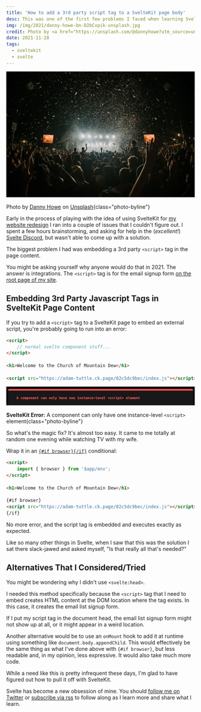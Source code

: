 ```yaml
---
title: 'How to add a 3rd party script tag to a SvelteKit page body'
desc: This was one of the first few problems I faced when learning SvelteKit, and the solution is surprisingly easy!
img: /img/2021/danny-howe-bn-D2bCvpik-unsplash.jpg
credit: Photo by <a href="https://unsplash.com/@dannyhowe?utm_source=unsplash&utm_medium=referral&utm_content=creditCopyText">Danny Howe</a> on <a href="https://unsplash.com/s/photos/party?utm_source=unsplash&utm_medium=referral&utm_content=creditCopyText">Unsplash</a>
date: 2021-11-28
tags:
  - sveltekit
  - svelte
---
```


![A giant crowd at a concert, at night](/img/2021/danny-howe-bn-D2bCvpik-unsplash.jpg)

Photo by <a href="https://unsplash.com/@dannyhowe?utm_source=unsplash&utm_medium=referral&utm_content=creditCopyText">Danny Howe</a> on <a href="https://unsplash.com/s/photos/party?utm_source=unsplash&utm_medium=referral&utm_content=creditCopyText">Unsplash</a>{class="photo-byline"}

Early in the process of playing with the idea of using SvelteKit for [my website redesign][redesign] I ran into a couple of issues that I couldn't figure out. I spent a few hours brainstorming, and asking for help in the (_excellent!_) [Svelte Discord][sveltediscord], but wasn't able to come up with a solution.

The biggest problem I had was embedding a 3rd party `<script>` tag in the page content.

You might be asking yourself why anyone would do that in 2021. The answer is integrations. The `<script>` tag is for the email signup form [on the root page of my site](/#let's-stay-in-touch).

## Embedding 3rd Party Javascript Tags in SvelteKit Page Content

If you try to add a `<script>` tag to a SvelteKit page to embed an external script, you're probably going to run into an error:

```html
<script>
	// normal svelte component stuff...
</script>

<h1>Welcome to the Church of Mountain Dew</h1>

<script src="https://adam-tuttle.ck.page/02c5dc9bec/index.js"></script>
```

![SvelteKit error message reading, "A component can only have one instance-level <script> element"](/img/2021/sveltekit_script_embed_error.png)

**SvelteKit Error:** A component can only have one instance-level `<script>` element{class="photo-byline"}

So what's the magic fix? It's almost too easy. It came to me totally at random one evening while watching TV with my wife.

Wrap it in an [`{#if browser}{/if}`](https://kit.svelte.dev/docs#modules-$app-env) conditional:

```html
<script>
	import { browser } from '$app/env';
</script>

<h1>Welcome to the Church of Mountain Dew</h1>

{#if browser}
<script src="https://adam-tuttle.ck.page/02c5dc9bec/index.js"></script>
{/if}
```

No more error, and the script tag is embedded and executes exactly as expected.

Like so many other things in Svelte, when I saw that this was the solution I sat there slack-jawed and asked myself, "Is that really all that's needed?"

## Alternatives That I Considered/Tried

You might be wondering why I didn't use `<svelte:head>`.

I needed this method specifically because the `<script>` tag that I need to embed creates HTML content at the DOM location where the tag exists. In this case, it creates the email list signup form.

If I put my script tag in the document head, the email list signup form might not show up at all, or it might appear in a weird location.

Another alternative would be to use an `onMount` hook to add it at runtime using something like `document.body.appendChild`. This would effectively be the same thing as what I've done above with `{#if browser}`, but less readable and, in my opinion, less expressive. It would also take much more code.

While a need like this is pretty infrequent these days, I'm glad to have figured out how to pull it off with SvelteKit.

Svelte has become a new obsession of mine. You should [follow me on Twitter][twitter] or [subscribe via rss][rss] to follow along as I learn more and share what I learn.

[redesign]: /blog/2021/a-bunch-of-changes/
[sveltediscord]: https://discord.gg/svelte
[twitter]: https://twitter.com/adamtuttle
[rss]: /feed/feed.xml
